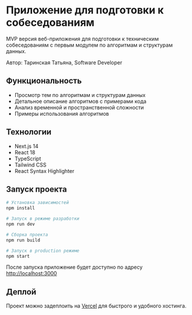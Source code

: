 # Приложение для подготовки к собеседованиям

MVP версия веб-приложения для подготовки к техническим собеседованиям с первым модулем по алгоритмам и структурам данных.

Автор: Таринская Татьяна, Software Developer

## Функциональность

- Просмотр тем по алгоритмам и структурам данных
- Детальное описание алгоритмов с примерами кода
- Анализ временной и пространственной сложности
- Примеры использования алгоритмов

## Технологии

- Next.js 14
- React 18
- TypeScript
- Tailwind CSS
- React Syntax Highlighter

## Запуск проекта

```bash
# Установка зависимостей
npm install

# Запуск в режиме разработки
npm run dev

# Сборка проекта
npm run build

# Запуск в production режиме
npm start
```

После запуска приложение будет доступно по адресу [http://localhost:3000](http://localhost:3000)

## Деплой

Проект можно задеплоить на [Vercel](https://vercel.com) для быстрого и удобного хостинга.